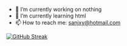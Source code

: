 

- 🔭 I’m currently working on nothing
- 🌱 I’m currently learning html
- 📫 How to reach me: sanjxy@hotmail.com


[![GitHub Streak](https://streak-stats.demolab.com?user=sanjxy&theme=dark&hide_border=true&border_radius=8)](https://git.io/streak-stats)
